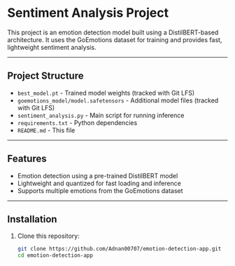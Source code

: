 # Sentiment Analysis Project

This project is an emotion detection model built using a DistilBERT-based architecture. It uses the GoEmotions dataset for training and provides fast, lightweight sentiment analysis.

---

## Project Structure

- `best_model.pt` - Trained model weights (tracked with Git LFS)
- `goemotions_model/model.safetensors` - Additional model files (tracked with Git LFS)
- `sentiment_analysis.py` - Main script for running inference
- `requirements.txt` - Python dependencies
- `README.md` - This file

---

## Features

- Emotion detection using a pre-trained DistilBERT model
- Lightweight and quantized for fast loading and inference
- Supports multiple emotions from the GoEmotions dataset

---

## Installation

1. Clone this repository:

   ```bash
   git clone https://github.com/Adnan00707/emotion-detection-app.git
   cd emotion-detection-app
